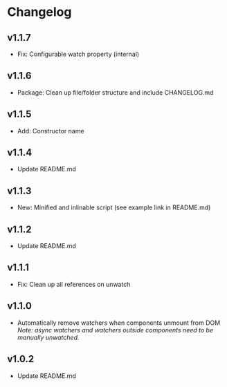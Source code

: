 # Changelog

## v1.1.7
- Fix: Configurable watch property (internal)

## v1.1.6
- Package: Clean up file/folder structure and include CHANGELOG.md

## v1.1.5
- Add: Constructor name

## v1.1.4
- Update README.md

## v1.1.3
- New: Minified and inlinable script (see example link in README.md)

## v1.1.2
- Update README.md

## v1.1.1
- Fix: Clean up all references on unwatch

## v1.1.0
- Automatically remove watchers when components unmount from DOM    
*Note: async watchers and watchers outside components need to be manually unwatched.*

## v1.0.2
- Update README.md
